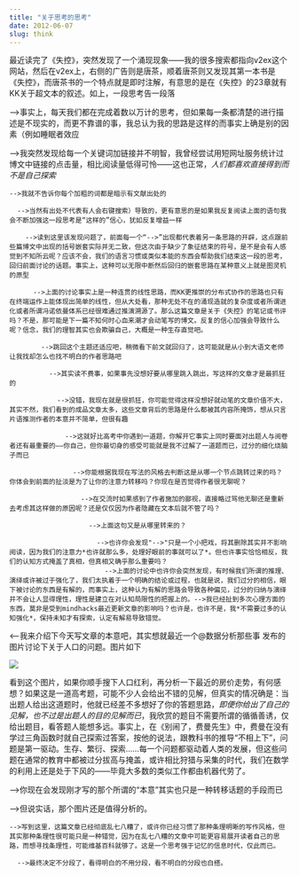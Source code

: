 ```yaml
---
title: "关于思考的思考"
date: 2012-06-07
slug: think
---
```


最近读完了《失控》，突然发现了一个涌现现象——我的很多搜索都指向v2ex这个网站，然后在v2ex上，右侧的广告则是唐茶，顺着唐茶则又发现其第一本书是《失控》，而唐茶书的一个特点就是即时注解，有意思的是在《失控》的23章就有KK关于超文本的叙述。如上，一段思考告一段落

-->事实上，每天我们都在完成着数以万计的思考，但如果每一条都清楚的进行描述是不现实的，而更不靠谱的事，我总认为我的思路是这样的而事实上确是别的因素（例如睡眠者效应

  -->我突然发现给每一个关键词加链接并不明智，我曾经尝试用短网址服务统计过博文中链接的点击量，相比阅读量低得可怜——这也正常，*人们都喜欢直接得到而不是自己探索*

    -->我就不告诉你每个加粗的词都是暗示有文献出处的
      
      -->当然有出处不代表有人会右键搜索）导致的，更有意思的是如果我反复阅读上面的语句我会不断加强这一段思考是“这样的”信心，犹如反复增益一样
        
        -->读到这里该发现问题了，前面每一个“-->”出现都代表着另一条思路的开辟，这点跟前些篇博文中出现的括号嵌套实际并无二致，但这次由于缺少了象征结束的符号，是不是会有人感觉到不知所云呢？应该不会，我们的语言习惯或类似本能的东西会帮助我们结束这一段的思考，回归前面讨论的话题。事实上，这种可以无限中断然后回归的嵌套思路在某种意义上就是图灵机的原型
        
          -->上面的讨论事实上是一种连贯的线性思路，而KK更推崇的分布式协作的思路也只有在终端运作上能体现出简单的线性，但从大处看，那种无处不在的涌现造就的复杂度或者所谓进化或者所谓冯诺依曼体系已经很难通过推演溯源了。那么这篇文章是关于《失控》的笔记或书评吗？不是，那可能是下一篇不知何时心血来潮才会动笔写的博文。反复的信心加强会导致什么呢？信念，我们的理智其实也会欺骗自己，大概是一种生存直觉吧。

            -->跳回这个主题还适应吧，稍微看下前文就回归了，这可能就是从小到大语文老师让我找却怎么也找不明白的作者思路吧
            
              -->其实读不费事，如果事先没想好要从哪里跳入跳出，写这样的文章才是最抓狂的
                
                -->没错，我现在就是很抓狂，你可能觉得这样没想好就动笔的文章价值不大，其实不然，我们看到的成品文章太多，这些文章背后的思路是什么都被其内容所掩饰，想从只言片语推测作者的本意并不简单，但很有趣
                  
                  -->这就好比高考中你遇到一道题，你解开它事实上同时要面对出题人与阅卷者还有最重要的——你自己，但你最切身的感受可能就是我不过解了一道题而已，过分的细化烧脑子而已
                    
                    -->你能根据我现在写法的风格去判断这是从哪一个节点跳转过来的吗？你体会到前面的扯淡是为了让你的注意力转移吗？你现在是否觉得作者很无聊呢？
                      
                      -->在交流时如果感到了作者施加的鄙视，直接略过骂他无聊还是重新去考虑其这样做的原因呢？还是仅仅因为作者隐藏在文本后就不管了吗？
                        
                        -->上面这句又是从哪里转来的？
                          
                          -->也许你会发现"-->"只是一个小把戏，将其删除其实并不影响阅读，因为我们的注意力*也许就那么多，处理好眼前的事就可以了*。但也许事实恰恰相反，我们的认知方式掩盖了真相，但真相又确乎那么重要吗？
                            -->上面的讨论中也许你会突然发现，有时候我们所谓的推理、演绎或许被过于强化了，我们太执着于一个明确的结论或过程，也就是说，我们过分的相信，眼下被讨论的东西是有解的，而事实上，这种认为有解的思路会导致各种偏见，过分的归纳与演绎并不会让人显得理性，理性是建立在对认知局限性的把握上的。-->我已经扯到多次心理方面的东西，莫非是受到mindhacks最近更新文章的影响吗？也许是，也许不是，我*不需要过多的认知强化*，保持未知才有探索，认定有解易导致错觉。

<--我来介绍下今天写文章的本意吧，其实想就最近一个@数据分析那些事 发布的图片讨论下关于人口的问题。图片如下

![](https://yufree.github.io/blogcn/figure/population.gif)

看到这个图片，如果你顺手搜下人口红利，再分析一下最近的房价走势，有何感想？如果这是一道高考题，可能不少人会给出不错的见解，但真实的情况确是：当出题人给出这道题时，他就已经差不多想好了你的答题思路，*即便你给出了自己的见解，也不过是出题人的目的见解而已*，我欣赏的题目不需要所谓的循循善诱，仅给出题目，看答题人能想多远。事实上，在《别闹了，费曼先生》中，费曼在没有学过三角函数时就自己探索过答案，按他的说法，跟教科书的推导“不相上下”，问题是第一驱动。生存、繁衍、探索……每一个问题都驱动着人类的发展，但这些问题在通常的教育中都被过分拔高与掩盖，或许相比狩猎与采集的时代，我们在数学的利用上还是处于下风的——毕竟大多数的类似工作都由机器代劳了。

-->你现在会发现刚才写的那个所谓的“本意”其实也只是一种转移话题的手段而已
  
  -->但说实话，那个图片还是值得分析的。
  
    -->写到这里，这篇文章已经彻底乱七八糟了，或许你已经习惯了那种条理明晰的写作风格，但其实那种条理性很可能只是一种错觉，因为在乱七八糟的文章中可能更容易展开读者自己的思路，而想寻找条理性，可能维基百科就够了。这是一个思考强于记忆的信息时代，仅此而已。
      
      -->最终决定不分段了，看得明白的不用分段，看不明白的分段也白搭。
